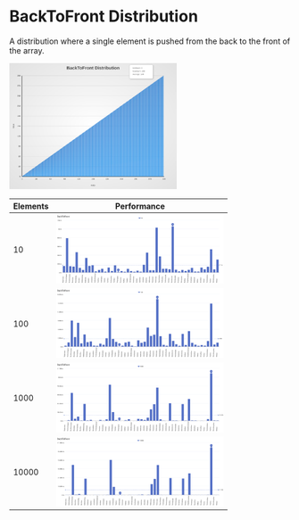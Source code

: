 # BackToFront Distribution

A distribution where a single element is pushed from the back to the front of the array.

[<img src="../../images/distribution/BackToFront.svg" width="300" alt="BackToFront Distribution">](../../images/distribution/BackToFront.svg)

| Elements | Performance                                                                                                                                                                    |
| -------- | ------------------------------------------------------------------------------------------------------------------------------------------------------------------------------ |
| 10       | [<img src="../../images/perf/distribution/BackToFront_cat_a_series_s_10$_bars.svg" width="300">](../../images/perf/distribution/BackToFront_cat_a_series_s_10$_bars.svg)       |
| 100      | [<img src="../../images/perf/distribution/BackToFront_cat_a_series_s_100$_bars.svg" width="300">](../../images/perf/distribution/BackToFront_cat_a_series_s_100$_bars.svg)     |
| 1000     | [<img src="../../images/perf/distribution/BackToFront_cat_a_series_s_1000$_bars.svg" width="300">](../../images/perf/distribution/BackToFront_cat_a_series_s_1000$_bars.svg)   |
| 10000    | [<img src="../../images/perf/distribution/BackToFront_cat_a_series_s_10000$_bars.svg" width="300">](../../images/perf/distribution/BackToFront_cat_a_series_s_10000$_bars.svg) |
